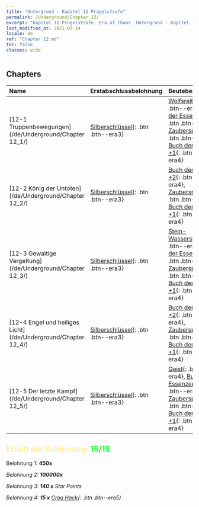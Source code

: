 ```yaml
---
title: "Untergrund - Kapitel 12 Prügelstrafe"
permalink: /Underground/Chapter 12/
excerpt: "Kapitel 12 Prügelstrafe. Era of Chaos  Untergrund - Kapitel 12. Prügelstrafe"
last_modified_at: 2021-07-14
locale: de
ref: "Chapter 12.md"
toc: false
classes: wide
---
```


## Chapters

  | Name |  Erstabschlussbelohnung | Beutebelohnung |
  |:------------|:------------|:------------| 
  | [12-1 Truppenbewegungen](/de/Underground/Chapter 12_1/) | [Silberschlüssel](/ItemsDE/con_693/){: .btn .btn--era3} | [Wolfsreiter](/ItemsDE/unt_218/){: .btn .btn--era3}, [Buch der Essenzen +2](/ItemsDE/mat_53/){: .btn .btn--era4}, [Zauberspruchrollen](/ItemsDE/con_694/){: .btn .btn--era3}, [Buch der Essenzen +1](/ItemsDE/mat_46/){: .btn .btn--era4} |
  | [12-2 König der Untoten](/de/Underground/Chapter 12_2/) | [Silberschlüssel](/ItemsDE/con_693/){: .btn .btn--era3} | [Buch der Essenzen +2](/ItemsDE/mat_53/){: .btn .btn--era4}, [Zauberspruchrollen](/ItemsDE/con_694/){: .btn .btn--era3}, [Buch der Essenzen +1](/ItemsDE/mat_46/){: .btn .btn--era4} |
  | [12-3 Gewaltige Vergeltung](/de/Underground/Chapter 12_3/) | [Silberschlüssel](/ItemsDE/con_693/){: .btn .btn--era3} | [Stein-Wasserspeier](/ItemsDE/unt_236/){: .btn .btn--era4}, [Buch der Essenzen +2](/ItemsDE/mat_53/){: .btn .btn--era4}, [Zauberspruchrollen](/ItemsDE/con_694/){: .btn .btn--era3}, [Buch der Essenzen +1](/ItemsDE/mat_46/){: .btn .btn--era4} |
  | [12-4 Engel und heiliges Licht](/de/Underground/Chapter 12_4/) | [Silberschlüssel](/ItemsDE/con_693/){: .btn .btn--era3} | [Buch der Essenzen +2](/ItemsDE/mat_53/){: .btn .btn--era4}, [Zauberspruchrollen](/ItemsDE/con_694/){: .btn .btn--era3}, [Buch der Essenzen +1](/ItemsDE/mat_46/){: .btn .btn--era4} |
  | [12-5 Der letzte Kampf](/de/Underground/Chapter 12_5/) | [Silberschlüssel](/ItemsDE/con_693/){: .btn .btn--era3} | [Geist](/ItemsDE/unt_210/){: .btn .btn--era4}, [Buch der Essenzen +2](/ItemsDE/mat_53/){: .btn .btn--era4}, [Zauberspruchrollen](/ItemsDE/con_694/){: .btn .btn--era3}, [Buch der Essenzen +1](/ItemsDE/mat_46/){: .btn .btn--era4} |


## <span style="color: #ffeea0">Erhalt der Belohnung: </span><span style="color: #27f73a">15/15</span>

 Belohnung 1:  **450x** <i class="fas fa-gem"/>

 Belohnung 2:  **100000x** <i class="fas fa-coins"/>

 Belohnung 3: **140 x** Star Points

 Belohnung 4: **15 x** [Crag Hack](/ItemsDE/her_375/){: .btn .btn--era5}


